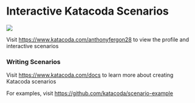 # Interactive Katacoda Scenarios

[![](http://shields.katacoda.com/katacoda/anthonyfergon28/count.svg)](https://www.katacoda.com/anthonyfergon28 "Get your profile on Katacoda.com")

Visit https://www.katacoda.com/anthonyfergon28 to view the profile and interactive scenarios

### Writing Scenarios
Visit https://www.katacoda.com/docs to learn more about creating Katacoda scenarios

For examples, visit https://github.com/katacoda/scenario-example
